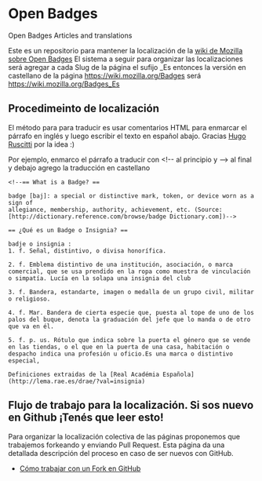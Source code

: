# Open Badges


Open Badges Articles and translations

Este es un repositorio para mantener la localización de la [wiki de Mozilla sobre Open Badges](https://wiki.mozilla.org/Badges)
El sistema a seguir para organizar las localizaciones será agregar a cada Slug de la página el sufijo _Es entonces la versión en castellano de la página https://wiki.mozilla.org/Badges será https://wiki.mozilla.org/Badges_Es

## Procedimeinto de localización
El método para para traducir es usar  comentarios HTML para enmarcar el párrafo en inglés y luego escribir el texto en español abajo. Gracias [Hugo Ruscitti](https://github.com/hugoruscitti) por la idea :)

Por ejemplo, enmarco el párrafo a traducir con \<!-- al principio y --> al final y debajo agrego la traducción en castellano

	<!--== What is a Badge? ==
	
	badge [baj]: a special or distinctive mark, token, or device worn as a sign of
	allegiance, membership, authority, achievement, etc. (Source: [http://dictionary.reference.com/browse/badge Dictionary.com])-->

	== ¿Qué es un Badge o Insignia? ==

	badje o insignia :
	1. f. Señal, distintivo, o divisa honorífica.

	2. f. Emblema distintivo de una institución, asociación, o marca comercial, que se usa prendido en la ropa como muestra de vinculación o simpatía. Lucía en la solapa una insignia del club

	3. f. Bandera, estandarte, imagen o medalla de un grupo civil, militar o religioso.

	4. f. Mar. Bandera de cierta especie que, puesta al tope de uno de los palos del buque, denota la graduación del jefe que lo manda o de otro que va en él.

	5. f. p. us. Rótulo que indica sobre la puerta el género que se vende en las tiendas, o el que en la puerta de una casa, habitación o despacho indica una profesión u oficio.Es una marca o distintivo especial,

	Definiciones extraidas de la [Real Académia Española](http://lema.rae.es/drae/?val=insignia)

## Flujo de trabajo para la localización. Si sos nuevo en Github ¡Tenés que leer esto!
Para organizar la localización colectiva de las páginas proponemos que trabajemos forkeando y enviando Pull Request. Esta página da una detallada descripción del proceso en caso de ser nuevos con GitHub.

* [Cómo trabajar con un Fork en GitHub](http://devnull.wordpress.com/2012/10/12/como-trabajar-con-un-fork-en-github/)
